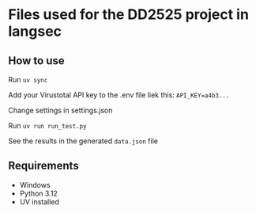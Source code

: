 # Files used for the DD2525 project in langsec

## How to use

Run ```uv sync```

Add your Virustotal API key to the .env file liek this: ```API_KEY=a4b3...```

Change settings in settings.json

Run ```uv run run_test.py```

See the results in the generated ```data.json``` file

## Requirements
* Windows
* Python 3.12
* UV installed